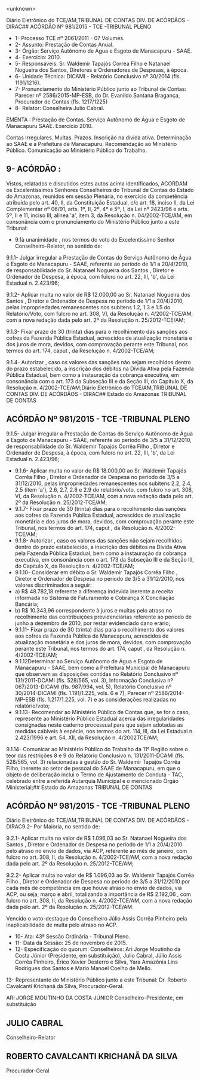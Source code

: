 &lt;unknown&gt;

Diário Eletrônico do TCE/AM,TRIBUNAL DE CONTAS DIV. DE ACÓRDÃOS - DIRAC## ACÓRDÃO Nº 981/2015 - TCE -TRIBUNAL PLENO

- 1- Processo TCE nº 2061/2011 - 07 Volumes.
- 2- Assunto: Prestação de Contas Anual.
- 3- Órgão: Serviço Autônomo de Água e Esgoto de Manacapuru - SAAE.
- 4- Exercício: 2010.
- 5- Responsáveis: Sr. Waldemir Tapajós Correa Filho e Natanael  Nogueira dos Santos, Diretores e Ordenadores de Despesas, à época.
- 6- Unidade Técnica: DICAMI - Relatório Conclusivo nº 30/2014 (fls. 1191/1216).
- 7-  Pronunciamento  do Ministério Público  junto  ao Tribunal  de Contas: Parecer  nº 2586/2015-MP-ESB,  do  Dr.  Evanildo  Santana  Bragança,  Procurador  de  Contas  (fls. 1217/1225)
- 8- Relator: Conselheira Julio Cabral.

EMENTA : Prestação de Contas. Serviço Autônomo  de  Água  e  Esgoto  de  Manacapuru  SAAE. Exercício 2010.

Contas  Irregulares.  Multas.  Prazos.  Inscrição  na dívida ativa. Determinação ao SAAE e a Prefeitura de Manacapuru. Recomendação ao Ministério Público.  Comunicação  ao  Ministério  Público  do Trabalho.

## 9- ACÓRDÃO :

Vistos, relatados e discutidos estes autos acima identificados, ACORDAM os Excelentíssimos Senhores Conselheiros do Tribunal de Contas do Estado do Amazonas, reunidos em sessão Plenária, no exercício da competência atribuída pelo  art.  40,  II, da Constituição Estadual, c/c art. 18, inciso II, da Lei Complementar nº 06/91,  arts. 1º, II, 2º, 4º e 5º, I, da Lei nº 2423/96 e arts. 5º, II e 11, inciso III, alínea 'a', item 3, da Resolução n. 04/2002-TCE/AM, em consonância com o pronunciamento do Ministério Público junto a este Tribunal:

- 9.1à unanimidade , nos termos do voto do Excelentíssimo Senhor Conselheiro-Relator, no sentido de:

9.1.1-  Julgar  irregular a  Prestação  de  Contas  do  Serviço  Autônomo  de Água  e  Esgoto  de  Manacapuru  -  SAAE,  referente  ao  período  de  1/1  a  20/4/2010,  de responsabilidade  do  Sr. Natanael  Nogueira  dos  Santos , Diretor  e  Ordenador  de Despesa, à época, com fulcro no art. 22, III, 'b', da Lei Estadual n. 2.423/96;

9.1.2- Aplicar multa no valor de R$ 12.000,00 ao Sr. Natanael Nogueira dos  Santos ,  Diretor  e  Ordenador  de  Despesa  no  período  de  1/1  a  20/4/2010,  pelas impropriedades remanescentes nos subitens 1.2, 1.3 e 1.5 do Relatório/Voto, com fulcro no art. 308, VI, da Resolução n. 4/2002-TCE/AM, com a nova redação dada pelo art. 2º da Resolução n. 25/2012-TCE/AM;

9.1.3- Fixar prazo de 30 (trinta) dias para o recolhimento das sanções aos cofres da Fazenda Pública Estadual, acrescidos de atualização monetária e dos juros de mora, devidos, com comprovação perante este Tribunal, nos termos do art. 174, caput , da Resolução n. 4/2002-TCE/AM;

9.1.4- Autorizar , caso os valores das sanções não sejam recolhidos dentro do  prazo  estabelecido,  a  inscrição  dos  débitos  na  Dívida  Ativa  pela  Fazenda  Pública Estadual, bem como a instauração da cobrança executiva, em consonância com o art. 173 da Subseção III e da Seção III, do Capitulo X, da Resolução n. 4/2002-TCE/AM;Diário Eletrônico do TCE/AM,TRIBUNAL DE CONTAS DIV. DE ACÓRDÃOS - DIRAC## Estado do Amazonas TRIBUNAL DE CONTAS

## ACÓRDÃO Nº 981/2015 - TCE -TRIBUNAL PLENO

9.1.5-  Julgar  irregular a  Prestação  de  Contas  do  Serviço  Autônomo  de Água e Esgoto de  Manacapuru - SAAE, referente ao período  de 3/5 a 31/12/2010, de responsabilidade  do  Sr. Waldemir  Tapajós  Corrêa  Filho , Diretor  e  Ordenador  de Despesa, à época, com fulcro no art. 22, III, 'b', da Lei Estadual n. 2.423/96;

- 9.1.6-  Aplicar  multa no  valor  de R$ 18.000,00 ao Sr. Waldemir Tapajós Corrêa Filho ,  Diretor  e  Ordenador de Despesa no período  de 3/5 a  31/12/2010,  pelas impropriedades remanescentes nos subitens 2.2, 2.4, 2.5 (item 'a'), 2.6, 2.7, 2.8 e 2.9 do relatório/voto, com fulcro no art. 308, VI, da Resolução n. 4/2002-TCE/AM, com a nova redação dada pelo art. 2º da Resolução n. 25/2012-TCE/AM;
- 9.1.7- Fixar prazo de 30 (trinta) dias para o recolhimento das sanções aos cofres da Fazenda Pública Estadual, acrescidos de atualização monetária e dos juros de mora, devidos, com comprovação perante este Tribunal, nos termos do art. 174, caput , da Resolução n. 4/2002-TCE/AM;
- 9.1.8- Autorizar , caso os valores das sanções não sejam recolhidos dentro do  prazo  estabelecido,  a  inscrição  dos  débitos  na  Dívida  Ativa  pela  Fazenda  Pública Estadual, bem como a instauração da cobrança executiva, em consonância com o art. 173 da Subseção III e da Seção III, do Capitulo X, da Resolução n. 4/2002-TCE/AM;
- 9.1.10-  Considerar  em  débito o Sr.  Waldemir  Tapajós  Corrêa  Filho , Diretor e Ordenador  de  Despesa  no  período de 3/5 a 31/12/2010, nos  valores discriminados a seguir:
- a) R$  48.782,18 referente  a  diferença  indevida inerente  a  receita informada no Sistema de Faturamento e Cobrança X Conciliação Bancária;
- b)  R$  10.343,96 correspondente  à  juros  e  multas  pelo  atraso  no recolhimento das contribuições previdenciárias referente ao período de junho a dezembro de 2010, por restar evidenciado dano erário;
- 9.1.11- Fixar prazo de 30 (trinta) dias para o recolhimento dos valores aos cofres da Fazenda Pública de  Manacapuru, acrescidos de atualização monetária e dos juros de mora, devidos, com comprovação perante este Tribunal, nos termos do art. 174, caput , da Resolução n. 4/2002-TCE/AM;
- 9.1.12Determinar ao Serviço Autônomo de Água e Esgoto de Manacapuru - SAAE, bem como à Prefeitura Municipal de Manacapuru que observem as disposições contidas no Relatório Conclusivo nº 131/2011-DCAMI (fls. 528/565, vol. 3), Informação Conclusiva nº 067/2013-DICAMI (fls. 987/994, vol. 5), Relatório Conclusivo nº 30/2014-DICAMI  (fls.  1.191/1.225,  vols.  6  e  7),  Parecer  nº  2586/2014-MP-ESB  (fls. 1.217/1.225, vol. 7) e as considerações realizadas no relatório/voto;
- 9.1.13- Recomendar ao Ministério Público de Contas que, se for o caso, represente ao Ministério Público Estadual acerca das irregularidades consignadas neste caderno processual para que sejam adotadas as medidas cabíveis à espécie, nos termos do  art.  114,  III,  da  Lei  Estadual  n.  2.423/1996  e  art.  54,  XII,  da  Resolução  n.  4/2002TCE/AM;

9.1.14-  Comunicar  ao Ministério  Público  do  Trabalho da  11ª  Região sobre  o  teor  das  restrições  8  e  9  do  Relatório  Conclusivo  n.  131/2011-DCAMI  (fls. 528/565, vol. 3) relacionadas à gestão do Sr. Waldemir Tapajós Corrêa Filho, inerente ao setor de pessoal do SAAE de Manacapuru, em que o objeto de deliberação inclui o Termo de  Ajustamento de Conduta - TAC, celebrado entre a referida  Autarquia  Municipal e o mencionado Órgão Ministerial;## Estado do Amazonas TRIBUNAL DE CONTAS

## ACÓRDÃO Nº 981/2015 - TCE -TRIBUNAL PLENO

Diário Eletrônico do TCE/AM,TRIBUNAL DE CONTAS DIV. DE ACÓRDÃOS - DIRAC9.2- Por Maioria, no sentido de:

9.2.1-  Aplicar  multa no  valor  de R$ 1.096,03 ao Sr. Natanael Nogueira dos Santos , Diretor e Ordenador de Despesa no período de 1/1 a 20/4/2010 pelo atraso no envio de dados, via ACP, referente ao mês de janeiro, com fulcro no art. 308, II, da Resolução  n.  4/2002-TCE/AM,  com  a  nova  redação  dada  pelo  art.  2º  da  Resolução  n. 25/2012-TCE/AM;

9.2.2-  Aplicar  multa no  valor  de R$ 1.096,03 ao Sr.  Waldemir Tapajós Corrêa Filho , Diretor e Ordenador de Despesa no período de 3/5 a 31/12/2010 por cada mês de competência em que houve atraso no envio de dados, via ACP, ou seja, março e abril, totalizando a importância de R$ 2.192,06 , com fulcro no art. 308, II, da Resolução n. 4/2002-TCE/AM, com a nova redação dada pelo art. 2º da Resolução n. 25/2012-TCE/AM.

Vencido  o  voto-destaque  do  Conselheiro  Júlio  Assis  Corrêa  Pinheiro  pela inaplicabilidade de multa pelo atraso no ACP.

- 10- Ata: 43ª Sessão Ordinária - Tribunal Pleno.
- 11- Data da Sessão: 25 de novembro de 2015.
- 12-  Especificação  do  quorum: Conselheiros: Ari Jorge  Moutinho  da  Costa  Júnior (Presidente,  em  substituição),  Julio  Cabral,  Júlio  Assis  Corrêa  Pinheiro,  Érico  Xavier Desterro e Silva, Yara Amazônia Lins Rodrigues dos Santos e Mario Manoel Coelho de Mello.

13- Representante do Ministério Público junto a este Tribunal: Dr. Roberto Cavalcanti Krichanã da Silva, Procurador-Geral.

ARI JORGE MOUTINHO DA COSTA JÚNIOR Conselheiro-Presidente, em substituição

## JULIO CABRAL

Conselheiro-Relator

## ROBERTO CAVALCANTI KRICHANÃ DA SILVA

Procurador-Geral